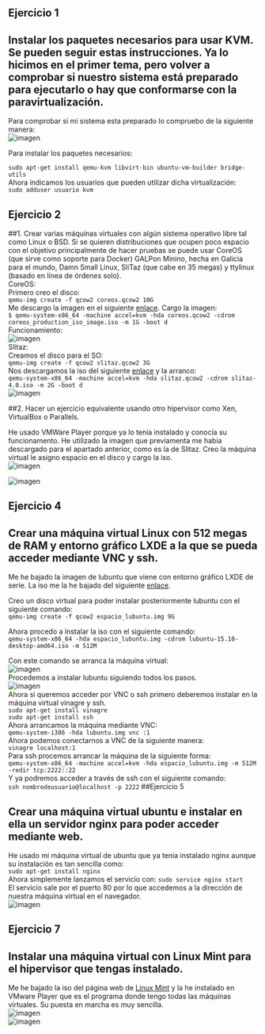 ## Ejercicio 1 
## Instalar los paquetes necesarios para usar KVM. Se pueden seguir estas instrucciones. Ya lo hicimos en el primer tema, pero volver a comprobar si nuestro sistema está preparado para ejecutarlo o hay que conformarse con la paravirtualización.  

Para comprobar si mi sistema esta preparado lo compruebo de la siguiente manera:  
![imagen](http://i1028.photobucket.com/albums/y349/Salva_Rueda/1_zpskn6cs20h.png)

Para instalar los paquetes necesarios:  

``sudo apt-get install qemu-kvm libvirt-bin ubuntu-vm-builder bridge-utils``   
Ahora indicamos los usuarios que pueden utilizar dicha virtualización:  
``sudo adduser usuario kvm``  

## Ejercicio 2
##1. Crear varias máquinas virtuales con algún sistema operativo libre tal como Linux o BSD. Si se quieren distribuciones que ocupen poco espacio con el objetivo principalmente de hacer pruebas se puede usar CoreOS (que sirve como soporte para Docker) GALPon Minino, hecha en Galicia para el mundo, Damn Small Linux, SliTaz (que cabe en 35 megas) y ttylinux (basado en línea de órdenes solo).  
CoreOS:  
Primero creo el disco:  
``qemu-img create -f qcow2 coreos.qcow2 10G``  
Me descargo la imagen en el siguiente [enlace](https://coreos.com/os/docs/latest/booting-with-iso.html). 
Cargo la imagen:  
``$ qemu-system-x86_64 -machine accel=kvm -hda coreos.qcow2 -cdrom coreos_production_iso_image.iso -m 1G -boot d
``  
Funcionamiento:  
![imagen](http://i1028.photobucket.com/albums/y349/Salva_Rueda/CoreOS_zpsv60oqeyj.png)   
Slitaz:   
Creamos el disco para el SO:   
``qemu-img create -f qcow2 slitaz.qcow2 3G
``  
Nos descargamos la iso del siguiente [enlace](http://www.slitaz.org/en/) y la  arranco:  
``qemu-system-x86_64 -machine accel=kvm -hda slitaz.qcow2 -cdrom slitaz-4.0.iso -m 2G -boot d
``  
![imagen](http://i1028.photobucket.com/albums/y349/Salva_Rueda/Slitaz_zps6foremon.png) 

##2. Hacer un ejercicio equivalente usando otro hipervisor como Xen, VirtualBox o Parallels.  

He usado VMWare Player porque ya lo tenía instalado y conocía su funcionamento. He utilizado la imagen que previamenta me habia descargado para el apartado anterior, como es la de Slitaz. Creo la máquina virtual le asigno espacio en el disco y cargo la iso.  
![imagen](http://i1028.photobucket.com/albums/y349/Salva_Rueda/2_1_zps6tdr4wlz.png) 

![imagen](http://i1028.photobucket.com/albums/y349/Salva_Rueda/2_2_zpsvgo69glu.png) 

## Ejercicio 4
## Crear una máquina virtual Linux con 512 megas de RAM y entorno gráfico LXDE a la que se pueda acceder mediante VNC y ssh.

Me he bajado la imagen de lubuntu que viene con entorno gráfico LXDE de serie. La iso me la he bajado del siguiente [enlace](https://help.ubuntu.com/community/Lubuntu/GetLubuntu).

Creo un disco virtual  para poder instalar posteriormente lubuntu  con el siguiente comando:  
``qemu-img create -f qcow2 espacio_lubuntu.img 9G``

Ahora procedo a instalar la iso con el siguiente comando:  
``qemu-system-x86_64 -hda espacio_lubuntu.img -cdrom lubuntu-15.10-desktop-amd64.iso -m 512M ``

Con este comando se arranca la máquina virtual:  
![imagen](http://i1028.photobucket.com/albums/y349/Salva_Rueda/4_zpsviteobkl.png)  
Procedemos a instalar lubuntu siguiendo todos los pasos.  
![imagen](http://i1028.photobucket.com/albums/y349/Salva_Rueda/4_2_zps6j2sumi7.png)  
Ahora si queremos acceder por VNC o ssh primero deberemos instalar en la máquina virtual vinagre y ssh.  
``sudo apt-get install vinagre``  
``sudo apt-get install ssh``  
Ahora arrancamos la máquina mediante VNC:  
``qemu-system-i386 -hda lubuntu.img vnc :1``  
Ahora podemos conectarnos a VNC de la siguiente manera:  
``vinagre localhost:1``  
Para ssh procemos arrancar la máquina de la siguiente forma:  
``qemu-system-x86_64 -machine accel=kvm -hda espacio_lubuntu.img -m 512M -redir tcp:2222::22
``  
Y ya podremos acceder a través de ssh con el siguiente comando:  
``ssh nombredeusuario@localhost -p 2222``
##Ejercicio 5  
## Crear una máquina virtual ubuntu e instalar en ella un servidor nginx para poder acceder mediante web.

He usado mi máquina virtual de ubuntu que ya tenía instalado  nginx aunque su instalación es tan sencilla como:  
``sudo apt-get install nginx``  
Ahora simplemente lanzamos el servicio con:
``sudo service nginx start``  
El servicio sale por el puerto 80 por lo que accedemos a la dirección de nuestra máquina virtual en el navegador.  
![imagen](http://i1028.photobucket.com/albums/y349/Salva_Rueda/55_zpswahhg5rd.png)  

## Ejercicio 7
## Instalar una máquina virtual con Linux Mint para el hipervisor que tengas instalado.  
Me he bajado la iso del página web de [Linux Mint](http://www.linuxmint.com/edition.php?id=204) y la he instalado en VMware Player que es el programa donde tengo todas las máquinas virtuales. Su puesta en marcha es muy sencilla.  
![imagen](http://i1028.photobucket.com/albums/y349/Salva_Rueda/7_zpsduaaoyk3.png)   
![imagen](http://i1028.photobucket.com/albums/y349/Salva_Rueda/7_2_zpsjfhahdf1.png)